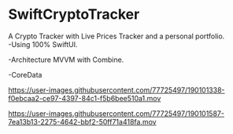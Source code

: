 # SwiftCryptoTracker
A Crypto Tracker with Live Prices Tracker and a personal portfolio.  
-Using 100% SwiftUI. 

-Architecture MVVM with Combine.

-CoreData


https://user-images.githubusercontent.com/77725497/190101338-f0ebcaa2-ce97-4397-84c1-f5b6bee510a1.mov



https://user-images.githubusercontent.com/77725497/190101587-7ea13b13-2275-4642-bbf2-50ff71a418fa.mov

